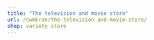 ```yaml
---
title: "The television and movie store"
url: /cwmbran/the-television-and-movie-store/
shop: variety store
---
```

